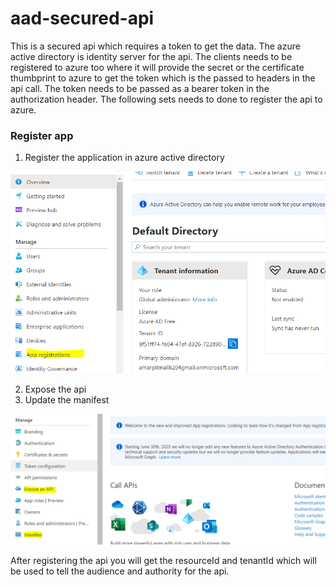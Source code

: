 # aad-secured-api
This is a secured api which requires a token to get the data. The azure active directory is identity server for the api. The clients needs to be registered to azure too where it will provide the secret or the certificate thumbprint to azure to get the token which is the passed to headers in the api call. The token needs to be passed as a bearer token in the authorization header. The following sets needs to done to register the api to azure.

### Register app
1) Register the application in azure active directory


![alt text](https://github.com/arpitfs/aad-secured-api/blob/main/Screenshots/App%20Registration.PNG)

2) Expose the api
3) Update the manifest

![alt text](https://github.com/arpitfs/aad-secured-api/blob/main/Screenshots/ExposeAPI.png)


After registering the api you will get the resourceId and tenantId which will be used to tell the audience and authority for the api.
